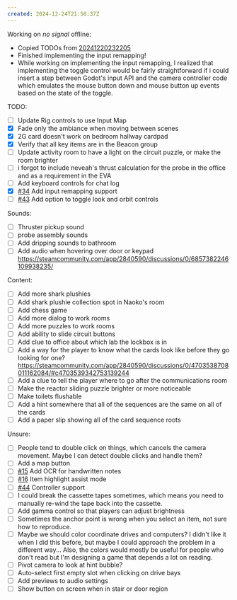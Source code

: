 ```yaml
---
created: 2024-12-24T21:50:37Z
---
```


Working on _no signal_ offline:
- Copied TODOs from [20241220232205](20241220232205.md)
- Finished implementing the input remapping!
- While working on implementing the input remapping, I realized that implementing the toggle control would be fairly straightforward if i could insert a step between Godot's input API and the camera controller code which emulates the mouse button down and mouse button up events based on the state of the toggle.

TODO:
- [ ] Update Rig controls to use Input Map
- [x] Fade only the ambiance when moving between scenes
- [x] 2G card doesn't work on bedroom hallway cardpad
- [x] Verify that all key items are in the Beacon group
- [ ] Update activity room to have a light on the circuit puzzle, or make the room brighter
- [ ] i forgot to include neveah's thrust calculation for the probe in the office and as a requirement in the EVA
- [ ] Add keyboard controls for chat log
- [x] [#34](https://gitea.arcturuscollective.com/exodrifter/lost-contact/issues/34) Add input remapping support
- [ ] [#43](https://gitea.arcturuscollective.com/exodrifter/lost-contact/issues/43) Add option to toggle look and orbit controls

Sounds:
- [ ] Thruster pickup sound
- [ ] probe assembly sounds
- [ ] Add dripping sounds to bathroom
- [ ] Add audio when hovering over door or keypad https://steamcommunity.com/app/2840590/discussions/0/6857382246109938235/

Content:
- [ ] Add more shark plushies
- [ ] Add shark plushie collection spot in Naoko's room
- [ ] Add chess game
- [ ] Add more dialog to work rooms
- [ ] Add more puzzles to work rooms
- [ ] Add ability to slide circuit buttons
- [ ] Add clue to office about which lab the lockbox is in
- [ ] Add a way for the player to know what the cards look like before they go looking for one? https://steamcommunity.com/app/2840590/discussions/0/4703538708011162084/#c4703539342753139244
- [ ] Add a clue to tell the player where to go after the communications room
- [ ] Make the reactor sliding puzzle brighter or more noticeable
- [ ] Make toilets flushable
- [ ] Add a hint somewhere that all of the sequences are the same on all of the cards
- [ ] Add a paper slip showing all of the card sequence roots

Unsure:
- [ ] People tend to double click on things, which cancels the camera movement. Maybe I can detect double clicks and handle them?
- [ ] Add a map button
- [ ] [#15](https://gitea.arcturuscollective.com/exodrifter/lost-contact/issues/15) Add OCR for handwritten notes
- [ ] [#16](https://gitea.arcturuscollective.com/exodrifter/lost-contact/issues/16) Item highlight assist mode
- [ ] [#44](https://gitea.arcturuscollective.com/exodrifter/lost-contact/issues/44) Controller support
- [ ] I could break the cassette tapes sometimes, which means you need to manually re-wind the tape back into the cassette.
- [ ] Add gamma control so that players can adjust brightness
- [ ] Sometimes the anchor point is wrong when you select an item, not sure how to reproduce.
- [ ] Maybe we should color coordinate drives and computers? I didn't like it when I did this before, but maybe I could approach the problem in a different way... Also, the colors would mostly be useful for people who don't read but I'm designing a game that depends a lot on reading.
- [ ] Pivot camera to look at hint bubble?
- [ ] Auto-select first empty slot when clicking on drive bays
- [ ] Add previews to audio settings
- [ ] Show button on screen when in stair or door region

